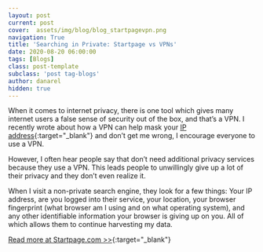```yaml
---
layout: post
current: post
cover:  assets/img/blog/blog_startpagevpn.png
navigation: True
title: 'Searching in Private: Startpage vs VPNs'
date: 2020-08-20 06:00:00
tags: [Blogs]
class: post-template
subclass: 'post tag-blogs'
author: danarel
hidden: true
---
```

When it comes to internet privacy, there is one tool which gives many internet users a false sense of security out of the box, and that’s a VPN. I recently wrote about how a VPN can help mask your [IP address](https://www.startpage.com/privacy-please/privacy-awareness/what-does-your-ip-address-reveal-about-you){:target="_blank"} and don’t get me wrong, I encourage everyone to use a VPN.

However, I often hear people say that don’t need additional privacy services because they use a VPN. This leads people to unwillingly give up a lot of their privacy and they don’t even realize it.

When I visit a non-private search engine, they look for a few things: Your IP address, are you logged into their service, your location, your browser fingerprint (what browser am I using and on what operating system), and any other identifiable information your browser is giving up on you. All of which allows them to continue harvesting my data.

[Read more at Startpage.com >>](https://www.startpage.com/privacy-please/privacy-advocate-articles/searching-in-private-startpage-vs-vpns/?segment=startpage.referral&utm_source=dan.arel){:target="_blank"}